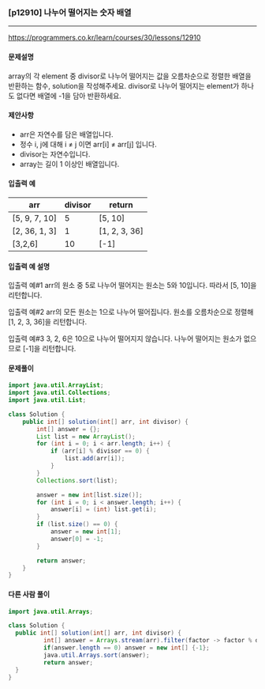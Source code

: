 ### [p12910] 나누어 떨어지는 숫자 배열

---

https://programmers.co.kr/learn/courses/30/lessons/12910

#### 문제설명

array의 각 element 중 divisor로 나누어 떨어지는 값을 오름차순으로 정렬한 배열을 반환하는 함수, solution을 작성해주세요.
divisor로 나누어 떨어지는 element가 하나도 없다면 배열에 -1을 담아 반환하세요.

#### 제안사항

- arr은 자연수를 담은 배열입니다.
- 정수 i, j에 대해 i ≠ j 이면 arr[i] ≠ arr[j] 입니다.
- divisor는 자연수입니다.
- array는 길이 1 이상인 배열입니다.

#### 입출력 예

| arr           | divisor | return        |
| ------------- | ------- | ------------- |
| [5, 9, 7, 10] | 5       | [5, 10]       |
| [2, 36, 1, 3] | 1       | [1, 2, 3, 36] |
| [3,2,6]       | 10      | [-1]          |

#### 입출력 예 설명

입출력 예#1
arr의 원소 중 5로 나누어 떨어지는 원소는 5와 10입니다. 따라서 [5, 10]을 리턴합니다.

입출력 예#2
arr의 모든 원소는 1으로 나누어 떨어집니다. 원소를 오름차순으로 정렬해 [1, 2, 3, 36]을 리턴합니다.

입출력 예#3
3, 2, 6은 10으로 나누어 떨어지지 않습니다. 나누어 떨어지는 원소가 없으므로 [-1]을 리턴합니다.

#### 문제풀이

```java
import java.util.ArrayList;
import java.util.Collections;
import java.util.List;

class Solution {
    public int[] solution(int[] arr, int divisor) {
        int[] answer = {};
        List list = new ArrayList();
        for (int i = 0; i < arr.length; i++) {
            if (arr[i] % divisor == 0) {
                list.add(arr[i]);
            }
        }
        Collections.sort(list);

        answer = new int[list.size()];
        for (int i = 0; i < answer.length; i++) {
            answer[i] = (int) list.get(i);
        }
        if (list.size() == 0) {
            answer = new int[1];
            answer[0] = -1;
        }

        return answer;
    }
}
```

#### 다른 사람 풀이

```java
import java.util.Arrays;

class Solution {
  public int[] solution(int[] arr, int divisor) {
          int[] answer = Arrays.stream(arr).filter(factor -> factor % divisor == 0).toArray();
          if(answer.length == 0) answer = new int[] {-1};
          java.util.Arrays.sort(answer);
          return answer;
  }
}
```